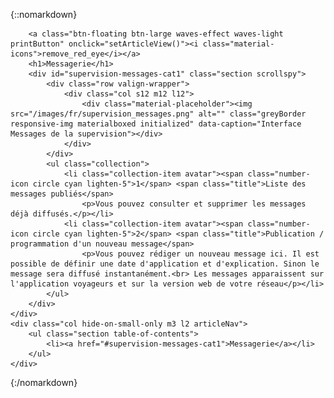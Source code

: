 ﻿{::nomarkdown}
<article id="messages" class="article">
<div class="row">
	<div class="section col s12 m12 l10 bodybox">

		<a class="btn-floating btn-large waves-effect waves-light printButton" onclick="setArticleView()"><i class="material-icons">remove_red_eye</i></a>
		<h1>Messagerie</h1>
		<div id="supervision-messages-cat1" class="section scrollspy">
			<div class="row valign-wrapper">
				<div class="col s12 m12 l12">
					<div class="material-placeholder"><img src="/images/fr/supervision_messages.png" alt="" class="greyBorder responsive-img materialboxed initialized" data-caption="Interface Messages de la supervision"></div>
				</div>
			</div>
			<ul class="collection">
				<li class="collection-item avatar"><span class="number-icon circle cyan lighten-5">1</span> <span class="title">Liste des messages publiés</span>
					<p>Vous pouvez consulter et supprimer les messages déjà diffusés.</p></li>
				<li class="collection-item avatar"><span class="number-icon circle cyan lighten-5">2</span> <span class="title">Publication / programmation d'un nouveau message</span>
					<p>Vous pouvez rédiger un nouveau message ici. Il est possible de définir une date d'application et d'explication. Sinon le message sera diffusé instantanément.<br> Les messages apparaissent sur l'application voyageurs et sur la version web de votre réseau</p></li>
			</ul>
		</div>
	</div>
	<div class="col hide-on-small-only m3 l2 articleNav">
		<ul class="section table-of-contents">
			<li><a href="#supervision-messages-cat1">Messagerie</a></li>
		</ul>
	</div>
</div>
</article>{:/nomarkdown}
